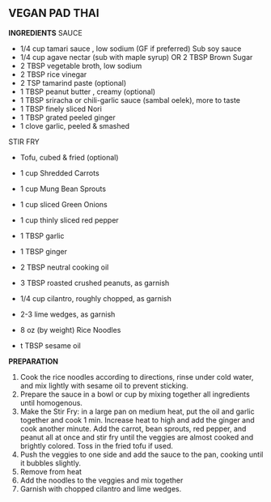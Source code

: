 ## VEGAN PAD THAI

**INGREDIENTS**
SAUCE
* 1/4 cup tamari sauce , low sodium (GF if preferred) Sub soy sauce
* 1/4 cup agave nectar (sub with maple syrup) OR 2 TBSP Brown Sugar
* 2 TBSP vegetable broth, low sodium
* 2 TBSP rice vinegar 
* 2 TSP tamarind paste (optional)
* 1 TBSP peanut butter , creamy (optional)
* 1 TBSP sriracha or chili-garlic sauce (sambal oelek), more to taste 
* 1 TBSP finely sliced Nori
* 1 TBSP grated peeled ginger 
* 1 clove garlic, peeled & smashed 



STIR FRY
* Tofu, cubed & fried (optional)
* 1 cup Shredded Carrots
* 1 cup Mung Bean Sprouts
* 1 cup sliced Green Onions
* 1 cup thinly sliced red pepper
* 1 TBSP garlic
* 1 TBSP ginger
* 2 TBSP neutral cooking oil


* 3 TBSP roasted crushed peanuts, as garnish
* 1/4 cup cilantro, roughly chopped, as garnish
* 2-3 lime wedges, as garnish


* 8 oz (by weight) Rice Noodles
* t TBSP sesame oil

**PREPARATION**

1. Cook the rice noodles according to directions, rinse under cold water, and mix lightly with sesame oil to prevent sticking.
2. Prepare the sauce in a bowl or cup by mixing together all ingredients until homogenous.  
3. Make the Stir Fry: in a large pan on medium heat, put the oil and garlic together and cook 1 min.  Increase heat to high and add the ginger and cook another minute.  Add the carrot, bean sprouts, red pepper, and peanut all at once and stir fry until the veggies are almost cooked and brightly colored. Toss in the fried tofu if used.
4. Push the veggies to one side and add the sauce to the pan, cooking until it bubbles slightly.
5. Remove from heat 
6. Add the noodles to the veggies and mix together
7. Garnish with chopped cilantro and lime wedges.
